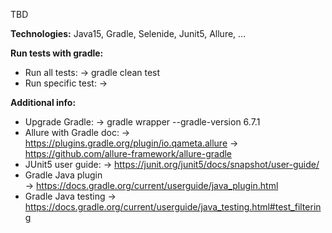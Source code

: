 TBD

**Technologies:**
Java15, Gradle, Selenide, Junit5, Allure, ...

**Run tests with gradle:** 
* Run all tests:
        -> gradle clean test
* Run specific test:
        -> 

**Additional info:**
* Upgrade Gradle:
        -> gradle wrapper --gradle-version 6.7.1
* Allure with Gradle doc:
        -> https://plugins.gradle.org/plugin/io.qameta.allure 
        -> https://github.com/allure-framework/allure-gradle
* JUnit5 user guide: 
        -> https://junit.org/junit5/docs/snapshot/user-guide/
* Gradle Java plugin        
        -> https://docs.gradle.org/current/userguide/java_plugin.html
* Gradle Java testing 
        -> https://docs.gradle.org/current/userguide/java_testing.html#test_filtering